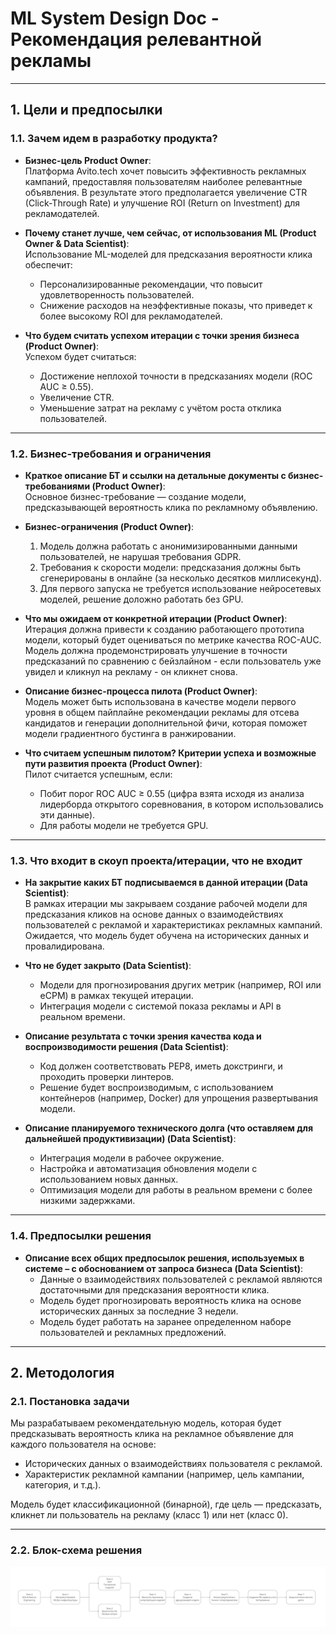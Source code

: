 # ML System Design Doc - Рекомендация релевантной рекламы

---

## 1. Цели и предпосылки

### 1.1. Зачем идем в разработку продукта?

- **Бизнес-цель Product Owner**:  
  Платформа Avito.tech хочет повысить эффективность рекламных кампаний, предоставляя пользователям наиболее релевантные объявления. В результате этого предполагается увеличение CTR (Click-Through Rate) и улучшение ROI (Return on Investment) для рекламодателей.

- **Почему станет лучше, чем сейчас, от использования ML (Product Owner & Data Scientist)**:  
  Использование ML-моделей для предсказания вероятности клика обеспечит:
  - Персонализированные рекомендации, что повысит удовлетворенность пользователей.
  - Снижение расходов на неэффективные показы, что приведет к более высокому ROI для рекламодателей.

- **Что будем считать успехом итерации с точки зрения бизнеса (Product Owner)**:  
  Успехом будет считаться:
  - Достижение неплохой точности в предсказаниях модели (ROC AUC ≥ 0.55).
  - Увеличение CTR.
  - Уменьшение затрат на рекламу с учётом роста отклика пользователей.

---

### 1.2. Бизнес-требования и ограничения

- **Краткое описание БТ и ссылки на детальные документы с бизнес-требованиями (Product Owner)**:  
  Основное бизнес-требование — создание модели, предсказывающей вероятность клика по рекламному объявлению.

- **Бизнес-ограничения (Product Owner)**:  
  1. Модель должна работать с анонимизированными данными пользователей, не нарушая требования GDPR.
  2. Требования к скорости модели: предсказания должны быть сгенерированы в онлайне (за несколько десятков миллисекунд).
  3. Для первого запуска не требуется использование нейросетевых моделей, решение доложно работать без GPU.

- **Что мы ожидаем от конкретной итерации (Product Owner)**:  
  Итерация должна привести к созданию работающего прототипа модели, который будет оцениваться по метрике качества ROC-AUC. Модель должна продемонстрировать улучшение в точности предсказаний по сравнению с бейзлайном - если пользователь уже увидел и кликнул на рекламу - он кликнет снова.

- **Описание бизнес-процесса пилота (Product Owner)**:  
  Модель может быть использована в качестве модели первого уровня в общем пайплайне рекомендации рекламы для отсева кандидатов и генерации дополнительной фичи, которая поможет модели градиентного бустинга в ранжировании.

- **Что считаем успешным пилотом? Критерии успеха и возможные пути развития проекта (Product Owner)**:  
  Пилот считается успешным, если:
  - Побит порог ROC AUC ≥ 0.55 (цифра взята исходя из анализа лидерборда открытого соревнования, в котором использовались эти данные).
  - Для работы модели не требуется GPU.

---

### 1.3. Что входит в скоуп проекта/итерации, что не входит

- **На закрытие каких БТ подписываемся в данной итерации (Data Scientist)**:  
  В рамках итерации мы закрываем создание рабочей модели для предсказания кликов на основе данных о взаимодействиях пользователей с рекламой и характеристиках рекламных кампаний. Ожидается, что модель будет обучена на исторических данных и провалидирована.

- **Что не будет закрыто (Data Scientist)**:  
  - Модели для прогнозирования других метрик (например, ROI или eCPM) в рамках текущей итерации.
  - Интеграция модели с системой показа рекламы и API в реальном времени.

- **Описание результата с точки зрения качества кода и воспроизводимости решения (Data Scientist)**:  
  - Код должен соответствовать PEP8, иметь докстринги, и проходить проверки линтеров.
  - Решение будет воспроизводимым, с использованием контейнеров (например, Docker) для упрощения развертывания модели.

- **Описание планируемого технического долга (что оставляем для дальнейшей продуктивизации) (Data Scientist)**:  
  - Интеграция модели в рабочее окружение.
  - Настройка и автоматизация обновления модели с использованием новых данных.
  - Оптимизация модели для работы в реальном времени с более низкими задержками.

---

### 1.4. Предпосылки решения

- **Описание всех общих предпосылок решения, используемых в системе – с обоснованием от запроса бизнеса (Data Scientist)**:  
  - Данные о взаимодействиях пользователей с рекламой являются достаточными для предсказания вероятности клика.
  - Модель будет прогнозировать вероятность клика на основе исторических данных за последние 3 недели.
  - Модель будет работать на заранее определенном наборе пользователей и рекламных предложений.

---

## 2. Методология

### 2.1. Постановка задачи

Мы разрабатываем рекомендательную модель, которая будет предсказывать вероятность клика на рекламное объявление для каждого пользователя на основе:
- Исторических данных о взаимодействиях пользователя с рекламой.
- Характеристик рекламной кампании (например, цель кампании, категория, и т.д.).
  
Модель будет классификационной (бинарной), где цель — предсказать, кликнет ли пользователь на рекламу (класс 1) или нет (класс 0).

---

### 2.2. Блок-схема решения

![Блок-схема](/images/block-scheme.jpg)
